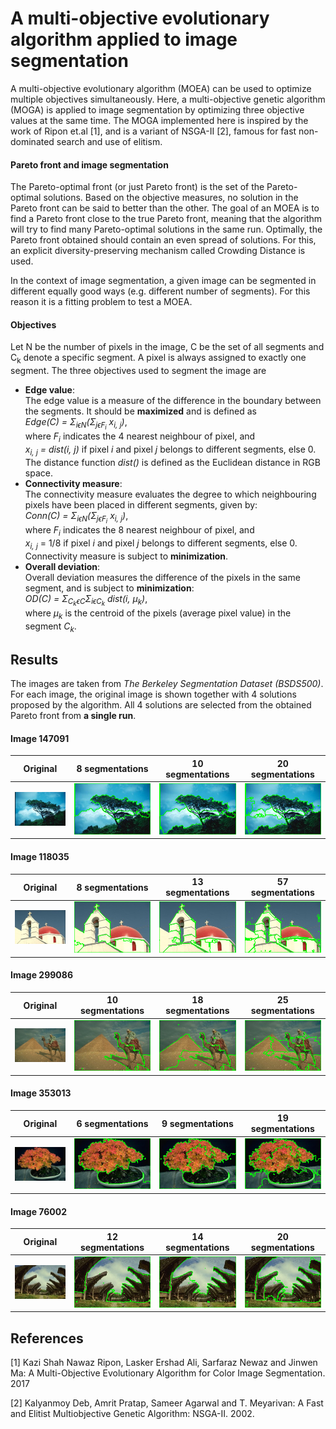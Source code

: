 # A multi-objective evolutionary algorithm applied to image segmentation

A multi-objective evolutionary algorithm (MOEA) can be used to optimize multiple objectives simultaneously. 
Here, a multi-objective genetic algorithm (MOGA) is applied to image segmentation by optimizing three objective values at the same time. 
The MOGA implemented here is inspired by the work of Ripon et.al [1], and is a variant of
NSGA-II [2], famous for fast non-dominated search and use of elitism. 


#### Pareto front and image segmentation
The Pareto-optimal front (or just Pareto front) is the set of the Pareto-optimal solutions.
Based on the objective measures, no solution in the Pareto front can be said to better than the other.
The goal of an MOEA is to find a Pareto front close to the true Pareto front, meaning that the algorithm
will try to find many Pareto-optimal solutions in the same run.
Optimally, the Pareto front obtained should contain an even spread of solutions.
For this, an explicit diversity-preserving mechanism called Crowding Distance is used.

In the context of image segmentation, a given image can be segmented in different equally good ways (e.g. different number of segments).
For this reason it is a fitting problem to test a MOEA.

#### Objectives
Let N be the number of pixels in the image, C be the set of all segments and C<sub>k</sub> denote a specific segment. A pixel is always assigned to exactly one segment. 
The three objectives used to segment the image are
- **Edge value**:  
  The edge value is a measure of the difference in the boundary between the segments. It should be **maximized** and is defined as  
  *Edge(C) = &Sigma;<sub>i&#1013;N</sub>(&Sigma;<sub>j&#1013;F<sub>i</sub></sub> x<sub>i, j</sub>)*,  
  where *F<sub>i</sub>* indicates the 4 nearest neighbour of pixel, and  
  *x<sub>i, j</sub> = dist(i, j)* if pixel *i* and pixel *j* belongs to different segments, else 0.  
  The distance function *dist()* is defined as the Euclidean distance in RGB space.
- **Connectivity measure**:  
  The connectivity measure evaluates the degree to which neighbouring pixels have been placed in different segments, given by:  
  *Conn(C) = &Sigma;<sub>i&#1013;N</sub>(&Sigma;<sub>j&#1013;F<sub>i</sub></sub> x<sub>i, j</sub>)*,  
  where *F<sub>i</sub>* indicates the 8 nearest neighbour of pixel, and  
  *x<sub>i, j</sub>* = 1/8 if pixel *i* and pixel *j* belongs to different segments, else 0.  
  Connectivity measure is subject to **minimization**.
- **Overall deviation**:  
  Overall deviation measures the difference of the pixels in the same segment, and is subject to **minimization**:  
  *OD(C) = &Sigma;<sub>C<sub>k</sub>&#1013;C</sub>&Sigma;<sub>i&#1013;C<sub>k</sub></sub> dist(i, &#956;<sub>k</sub>)*,  
  where *&#956;<sub>k</sub>* is the centroid of the pixels (average pixel value) in the segment *C<sub>k</sub>*.

## Results
The images are taken from *The Berkeley Segmentation Dataset (BSDS500)*.   
For each image, the original image is shown together with 4 solutions proposed by the algorithm. 
All 4 solutions are selected from the obtained Pareto front from **a single run**.


#### Image 147091
Original | 8 segmentations | 10 segmentations | 20 segmentations
------------ | ------------- | ------------- | -------------    
![original](/src/data/147091/Test%20image.jpg) | ![19](/src/results/147091/c_19-(8).png) | ![5](/src/results/147091/c_5-(10).png) | ![0](/src/results/147091/c_27-(20).png)


#### Image 118035
Original | 8 segmentations | 13 segmentations | 57 segmentations
------------ | ------------- | ------------- | -------------    
![original](/src/data/118035/Test%20image.jpg) | ![19](/src/results/118035/c_10-(8).png) | ![5](/src/results/118035/c_28-(13).png) | ![0](/src/results/118035/c_3-(57).png)


#### Image 299086
Original | 10 segmentations | 18 segmentations | 25 segmentations
------------ | ------------- | ------------- | -------------    
![original](/src/data/299086/Test%20Image.jpg) | ![19](/src/results/299086/c_3-(10).png) | ![5](/src/results/299086/c_31-(18).png) | ![0](/src/results/299086/c_11-(25).png)


#### Image 353013
Original | 6 segmentations | 9 segmentations | 19 segmentations
------------ | ------------- | ------------- | -------------    
![original](/src/data/353013/Test%20image.jpg) | ![19](/src/results/353013/c_49-(6).png) | ![5](/src/results/353013/c_30-(9).png) | ![0](/src/results/353013/c_31-(19).png)


#### Image 76002
Original | 12 segmentations | 14 segmentations | 20 segmentations
------------ | ------------- | ------------- | -------------    
![original](/src/data/76002/Test%20image.jpg) | ![19](/src/results/76002/c_9-(12).png) | ![5](/src/results/76002/c_22-(14).png) | ![27](/src/results/76002/c_31-(20).png)


## References
[1] Kazi Shah Nawaz Ripon, Lasker Ershad Ali, Sarfaraz Newaz and Jinwen Ma: A Multi-Objective Evolutionary Algorithm for Color Image Segmentation. 2017

[2] Kalyanmoy Deb, Amrit Pratap, Sameer Agarwal and T. Meyarivan: A Fast and Elitist Multiobjective Genetic Algorithm: NSGA-II. 2002.
